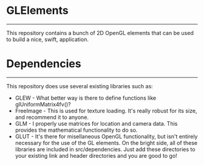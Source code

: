 GLElements
====
----
This repository contains a bunch of 2D OpenGL elements that can be used to build a nice, swift, application.

Dependencies
====
----
This repository does use several existing libraries such as:
* GLEW - What better way is there to define functions like glUniformMatrix4fv()?
* FreeImage - This is used for texture loading. It's really robust for its size, and recommend it to anyone.
* GLM - I properly use matrices for location and camera data. This provides the mathematical functionality to do so.
* GLUT - It's there for misellaneous OpenGL functionality, but isn't entirely necessary for the use of the GL elements.
On the bright side, all of these libraries are included in src/dependencies. Just add these directories 
to your existing link and header directories and you are good to go!
